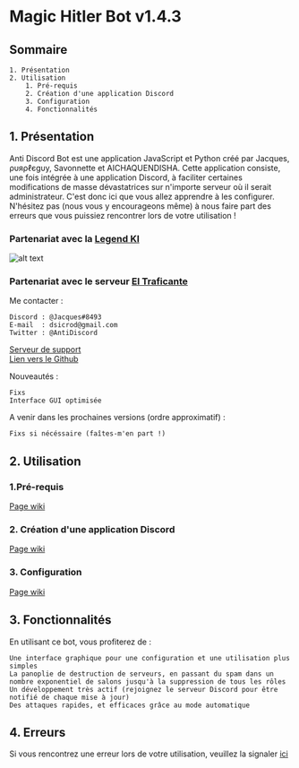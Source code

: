 # Magic Hitler Bot v1.4.3

## Sommaire

    1. Présentation
    2. Utilisation
        1. Pré-requis
        2. Création d'une application Discord
        3. Configuration
        4. Fonctionnalités

## 1.  Présentation

Anti Discord Bot est une application JavaScript et Python créé par Jacques, ρυяρℓєgυу, Savonnette et
AICHAQUENDISHA. Cette application consiste, une fois intégrée à une application
Discord, à faciliter certaines modifications de masse dévastatrices sur n'importe serveur où il serait administrateur. C'est donc ici que vous allez apprendre à les
configurer. N'hésitez pas (nous vous y encourageons même) à nous faire part des erreurs que
vous puissiez rencontrer lors de votre utilisation !

### Partenariat avec la [ Legend KI ]( https://legend-ki.fr "Site officiel")
![alt text](https://github.com/JacqueSatan/Discord-bot/blob/v1.4.1/core/embed/banierelki.gif)

### Partenariat avec le serveur [ El Traficante ]( https://discord.gg/ZMWerE6 "Leur serveur" )

Me contacter :

    Discord : @Jacques#8493
    E-mail  : dsicrod@gmail.com
    Twitter : @AntiDiscord

[ Serveur de support ]( https://discord.gg/DhWJNC8 "Serveur de support" )<br />
[ Lien vers le Github ]( https://antidiscordbot.page.link/lastversion "Lien vers cette page" )

Nouveautés :

    Fixs
    Interface GUI optimisée

A venir dans les prochaines versions (ordre approximatif) :

    Fixs si nécéssaire (faîtes-m'en part !)

## 2. Utilisation

### 1.Pré-requis

[ Page wiki ]( https://github.com/JacqueSatan/Discord-bot/wiki/Pré-requis )

### 2. Création d'une application Discord

[ Page wiki ]( https://github.com/JacqueSatan/Discord-bot/wiki/Création-d'une-application-Discord )

### 3. Configuration

[ Page wiki ]( https://github.com/JacqueSatan/Discord-bot/wiki/Configuration )

## 3. Fonctionnalités

En utilisant ce bot, vous profiterez de :

    Une interface graphique pour une configuration et une utilisation plus simples
    La panoplie de destruction de serveurs, en passant du spam dans un nombre exponentiel de salons jusqu'à la suppression de tous les rôles
    Un développement très actif (rejoignez le serveur Discord pour être notifié de chaque mise à jour)
    Des attaques rapides, et efficaces grâce au mode automatique

## 4. Erreurs

Si vous rencontrez une erreur lors de votre utilisation, veuillez la signaler [ ici ]( https://github.com/JacqueSatan/Discord-Bot/issues )
